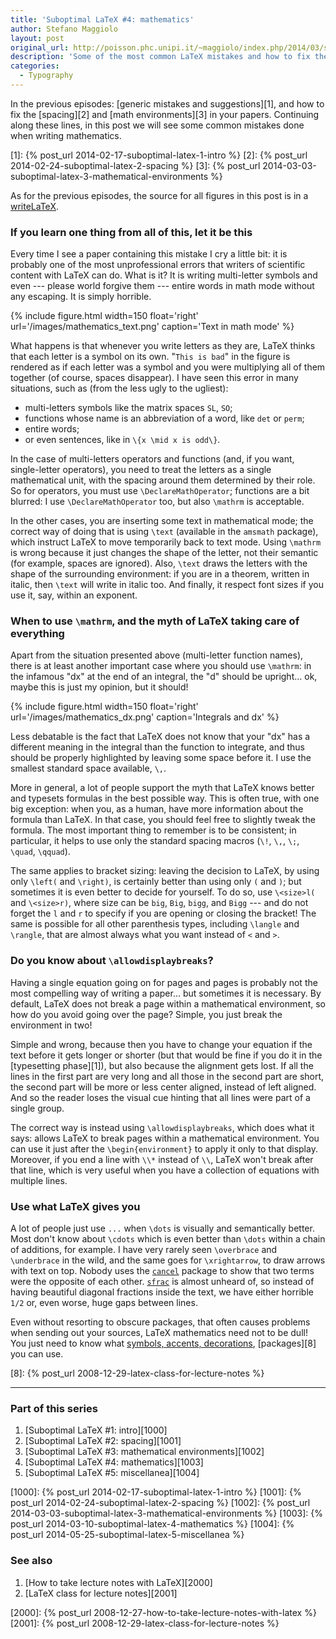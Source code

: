 ```yaml
---
title: 'Suboptimal LaTeX #4: mathematics'
author: Stefano Maggiolo
layout: post
original_url: http://poisson.phc.unipi.it/~maggiolo/index.php/2014/03/suboptimal-latex-4-mathematics/
description: 'Some of the most common LaTeX mistakes and how to fix them. This episode is about writing mathematics.'
categories:
  - Typography
---
```

In the previous episodes: [generic mistakes and suggestions][1], and how to fix the [spacing][2] and [math environments][3] in your papers. Continuing along these lines, in this post we will see some common mistakes done when writing mathematics.

 [1]: {% post_url 2014-02-17-suboptimal-latex-1-intro %}
 [2]: {% post_url 2014-02-24-suboptimal-latex-2-spacing %}
 [3]: {% post_url 2014-03-03-suboptimal-latex-3-mathematical-environments %}

<!--more-->

As for the previous episodes, the source for all figures in this post is in a [writeLaTeX][4].

 [4]: https://www.writelatex.com/read/tpdkbvjtkgdr

### If you learn one thing from all of this, let it be this

Every time I see a paper containing this mistake I cry a little bit: it is probably one of the most unprofessional errors that writers of scientific content with LaTeX can do. What is it? It is writing multi-letter symbols and even --- please world forgive them --- entire words in math mode without any escaping. It is simply horrible.

{% include figure.html width=150 float='right' url='/images/mathematics_text.png' caption='Text in math mode' %}

What happens is that whenever you write letters as they are, LaTeX thinks that each letter is a symbol on its own. "`This is bad`" in the figure is rendered as if each letter was a symbol and you were multiplying all of them together (of course, spaces disappear). I have seen this error in many situations, such as (from the less ugly to the ugliest):

  * multi-letters symbols like the matrix spaces `SL`, `SO`;
  * functions whose name is an abbreviation of a word, like `det` or `perm`;
  * entire words;
  * or even sentences, like in `\{x \mid x is odd\}`.

In the case of multi-letters operators and functions (and, if you want, single-letter operators), you need to treat the letters as a single mathematical unit, with the spacing around them determined by their role. So for operators, you must use `\DeclareMathOperator`; functions are a bit blurred: I use `\DeclareMathOperator` too, but also `\mathrm` is acceptable.

In the other cases, you are inserting some text in mathematical mode; the correct way of doing that is using `\text` (available in the `amsmath` package), which instruct LaTeX to move temporarily back to text mode. Using `\mathrm` is wrong because it just changes the shape of the letter, not their semantic (for example, spaces are ignored). Also, `\text` draws the letters with the shape of the surrounding environment: if you are in a theorem, written in italic, then `\text` will write in italic too. And finally, it respect font sizes if you use it, say, within an exponent.

### When to use `\mathrm`, and the myth of LaTeX taking care of everything

Apart from the situation presented above (multi-letter function names), there is at least another important case where you should use `\mathrm`: in the infamous "dx" at the end of an integral, the "d" should be upright... ok, maybe this is just my opinion, but it should!

{% include figure.html width=150 float='right' url='/images/mathematics_dx.png' caption='Integrals and dx' %}

Less debatable is the fact that LaTeX does not know that your "dx" has a different meaning in the integral than the function to integrate, and thus should be properly highlighted by leaving some space before it. I use the smallest standard space available, `\,`.

More in general, a lot of people support the myth that LaTeX knows better and typesets formulas in the best possible way. This is often true, with one big exception: when you, as a human, have more information about the formula than LaTeX. In that case, you should feel free to slightly tweak the formula. The most important thing to remember is to be consistent; in particular, it helps to use only the standard spacing macros (`\!`, `\,`, `\;`, `\quad`, `\qquad`).

The same applies to bracket sizing: leaving the decision to LaTeX, by using only `\left(` and `\right)`, is certainly better than using only `(` and `)`; but sometimes it is even better to decide for yourself. To do so, use `\<size>l(` and `\<size>r)`, where size can be `big`, `Big`, `bigg`, and `Bigg` --- and do not forget the `l` and `r` to specify if you are opening or closing the bracket! The same is possible for all other parenthesis types, including `\langle` and `\rangle`, that are almost always what you want instead of `<` and `>`.

### Do you know about `\allowdisplaybreaks`?

Having a single equation going on for pages and pages is probably not the most compelling way of writing a paper... but sometimes it is necessary. By default, LaTeX does not break a page within a mathematical environment, so how do you avoid going over the page? Simple, you just break the environment in two!

Simple and wrong, because then you have to change your equation if the text before it gets longer or shorter (but that would be fine if you do it in the [typesetting phase][1]), but also because the alignment gets lost. If all the lines in the first part are very long and all those in the second part are short, the second part will be more or less center aligned, instead of left aligned. And so the reader loses the visual cue hinting that all lines were part of a single group.

The correct way is instead using `\allowdisplaybreaks`, which does what it says: allows LaTeX to break pages within a mathematical environment. You can use it just after the `\begin{environment}` to apply it only to that display. Moreover, if you end a line with `\\*` instead of `\\`, LaTeX won't break after that line, which is very useful when you have a collection of equations with multiple lines.

### Use what LaTeX gives you

A lot of people just use `...` when `\dots` is visually and semantically better. Most don't know about `\cdots` which is even better than `\dots` within a chain of additions, for example. I have very rarely seen `\overbrace` and `\underbrace` in the wild, and the same goes for `\xrightarrow`, to draw arrows with text on top. Nobody uses the [`cancel`][5] package to show that two terms were the opposite of each other. [`sfrac`][6] is almost unheard of, so instead of having beautiful diagonal fractions inside the text, we have either horrible `1/2` or, even worse, huge gaps between lines.

 [5]: http://www.ctan.org/pkg/cancel
 [6]: http://www.ctan.org/pkg/xfrac

Even without resorting to obscure packages, that often causes problems when sending out your sources, LaTeX mathematics need not to be dull! You just need to know what [symbols, accents, decorations][7], [packages][8] you can use.

 [7]: http://www.tex.ac.uk/tex-archive/info/symbols/comprehensive/symbols-a4.pdf
 [8]: {% post_url 2008-12-29-latex-class-for-lecture-notes %}

<!-- DO NOT EDIT BELOW THIS LINE -->
* * *

### Part of this series

1. [Suboptimal LaTeX #1: intro][1000]
1. [Suboptimal LaTeX #2: spacing][1001]
1. [Suboptimal LaTeX #3: mathematical environments][1002]
1. [Suboptimal LaTeX #4: mathematics][1003]
1. [Suboptimal LaTeX #5: miscellanea][1004]

 [1000]: {% post_url 2014-02-17-suboptimal-latex-1-intro %}
 [1001]: {% post_url 2014-02-24-suboptimal-latex-2-spacing %}
 [1002]: {% post_url 2014-03-03-suboptimal-latex-3-mathematical-environments %}
 [1003]: {% post_url 2014-03-10-suboptimal-latex-4-mathematics %}
 [1004]: {% post_url 2014-05-25-suboptimal-latex-5-miscellanea %}


### See also

1. [How to take lecture notes with LaTeX][2000]
1. [LaTeX class for lecture notes][2001]

 [2000]: {% post_url 2008-12-27-how-to-take-lecture-notes-with-latex %}
 [2001]: {% post_url 2008-12-29-latex-class-for-lecture-notes %}
